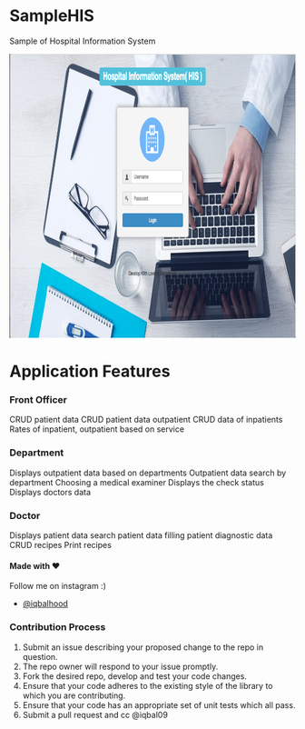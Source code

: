 # SampleHIS
Sample of Hospital Information System 

<p align="center">
  <img src="screenshot/ss.png" height="500" alt="" />
</p>

# Application Features
### Front Officer

CRUD patient data
CRUD patient data outpatient
CRUD data of inpatients
Rates of inpatient, outpatient based on service

### Department

Displays outpatient data based on departments
Outpatient data search by department
Choosing a medical examiner
Displays the check status
Displays doctors data

### Doctor

Displays patient data
search patient data
filling patient diagnostic data
CRUD recipes
Print recipes


#### Made with &#9829;
Follow me on instagram :)
- [@iqbalhood](https://instagram.com/iqbalhood)

### Contribution Process

1. Submit an issue describing your proposed change to the repo in question.
1. The repo owner will respond to your issue promptly.
1. Fork the desired repo, develop and test your code changes.
1. Ensure that your code adheres to the existing style of the library to which
   you are contributing.
1. Ensure that your code has an appropriate set of unit tests which all pass.
1. Submit a pull request and cc @iqbal09
